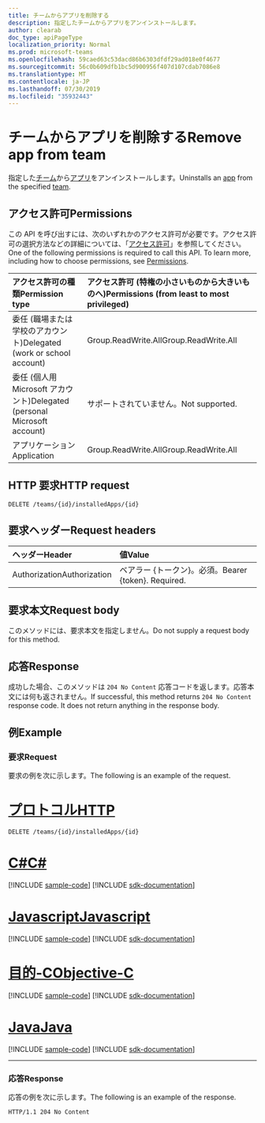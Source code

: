 ```yaml
---
title: チームからアプリを削除する
description: 指定したチームからアプリをアンインストールします。
author: clearab
doc_type: apiPageType
localization_priority: Normal
ms.prod: microsoft-teams
ms.openlocfilehash: 59caed63c53dacd86b6303dfdf29ad018e0f4677
ms.sourcegitcommit: 56c0b609dfb1bc5d900956f407d107cdab7086e8
ms.translationtype: MT
ms.contentlocale: ja-JP
ms.lasthandoff: 07/30/2019
ms.locfileid: "35932443"
---
```

# <a name="remove-app-from-team"></a><span data-ttu-id="6582c-103">チームからアプリを削除する</span><span class="sxs-lookup"><span data-stu-id="6582c-103">Remove app from team</span></span>

<span data-ttu-id="6582c-104">指定した[チーム](../resources/team.md)から[アプリ](../resources/teamsappinstallation.md)をアンインストールします。</span><span class="sxs-lookup"><span data-stu-id="6582c-104">Uninstalls an [app](../resources/teamsappinstallation.md) from the specified [team](../resources/team.md).</span></span>

## <a name="permissions"></a><span data-ttu-id="6582c-105">アクセス許可</span><span class="sxs-lookup"><span data-stu-id="6582c-105">Permissions</span></span>

<span data-ttu-id="6582c-p101">この API を呼び出すには、次のいずれかのアクセス許可が必要です。アクセス許可の選択方法などの詳細については、「[アクセス許可](/graph/permissions-reference)」を参照してください。</span><span class="sxs-lookup"><span data-stu-id="6582c-p101">One of the following permissions is required to call this API. To learn more, including how to choose permissions, see [Permissions](/graph/permissions-reference).</span></span>

|<span data-ttu-id="6582c-108">アクセス許可の種類</span><span class="sxs-lookup"><span data-stu-id="6582c-108">Permission type</span></span>      | <span data-ttu-id="6582c-109">アクセス許可 (特権の小さいものから大きいものへ)</span><span class="sxs-lookup"><span data-stu-id="6582c-109">Permissions (from least to most privileged)</span></span>              |
|:--------------------|:---------------------------------------------------------|
|<span data-ttu-id="6582c-110">委任 (職場または学校のアカウント)</span><span class="sxs-lookup"><span data-stu-id="6582c-110">Delegated (work or school account)</span></span> | <span data-ttu-id="6582c-111">Group.ReadWrite.All</span><span class="sxs-lookup"><span data-stu-id="6582c-111">Group.ReadWrite.All</span></span>    |
|<span data-ttu-id="6582c-112">委任 (個人用 Microsoft アカウント)</span><span class="sxs-lookup"><span data-stu-id="6582c-112">Delegated (personal Microsoft account)</span></span> | <span data-ttu-id="6582c-113">サポートされていません。</span><span class="sxs-lookup"><span data-stu-id="6582c-113">Not supported.</span></span>    |
|<span data-ttu-id="6582c-114">アプリケーション</span><span class="sxs-lookup"><span data-stu-id="6582c-114">Application</span></span> | <span data-ttu-id="6582c-115">Group.ReadWrite.All</span><span class="sxs-lookup"><span data-stu-id="6582c-115">Group.ReadWrite.All</span></span>    |

## <a name="http-request"></a><span data-ttu-id="6582c-116">HTTP 要求</span><span class="sxs-lookup"><span data-stu-id="6582c-116">HTTP request</span></span>
<!-- { "blockType": "ignored" } -->
```http
DELETE /teams/{id}/installedApps/{id}
```

## <a name="request-headers"></a><span data-ttu-id="6582c-117">要求ヘッダー</span><span class="sxs-lookup"><span data-stu-id="6582c-117">Request headers</span></span>

| <span data-ttu-id="6582c-118">ヘッダー</span><span class="sxs-lookup"><span data-stu-id="6582c-118">Header</span></span>       | <span data-ttu-id="6582c-119">値</span><span class="sxs-lookup"><span data-stu-id="6582c-119">Value</span></span> |
|:---------------|:--------|
| <span data-ttu-id="6582c-120">Authorization</span><span class="sxs-lookup"><span data-stu-id="6582c-120">Authorization</span></span>  | <span data-ttu-id="6582c-p102">ベアラー {トークン}。必須。</span><span class="sxs-lookup"><span data-stu-id="6582c-p102">Bearer {token}. Required.</span></span>  |

## <a name="request-body"></a><span data-ttu-id="6582c-123">要求本文</span><span class="sxs-lookup"><span data-stu-id="6582c-123">Request body</span></span>

<span data-ttu-id="6582c-124">このメソッドには、要求本文を指定しません。</span><span class="sxs-lookup"><span data-stu-id="6582c-124">Do not supply a request body for this method.</span></span>

## <a name="response"></a><span data-ttu-id="6582c-125">応答</span><span class="sxs-lookup"><span data-stu-id="6582c-125">Response</span></span>

<span data-ttu-id="6582c-p103">成功した場合、このメソッドは `204 No Content` 応答コードを返します。応答本文には何も返されません。</span><span class="sxs-lookup"><span data-stu-id="6582c-p103">If successful, this method returns `204 No Content` response code. It does not return anything in the response body.</span></span>

## <a name="example"></a><span data-ttu-id="6582c-128">例</span><span class="sxs-lookup"><span data-stu-id="6582c-128">Example</span></span>

### <a name="request"></a><span data-ttu-id="6582c-129">要求</span><span class="sxs-lookup"><span data-stu-id="6582c-129">Request</span></span>

<span data-ttu-id="6582c-130">要求の例を次に示します。</span><span class="sxs-lookup"><span data-stu-id="6582c-130">The following is an example of the request.</span></span>

# <a name="httptabhttp"></a>[<span data-ttu-id="6582c-131">プロトコル</span><span class="sxs-lookup"><span data-stu-id="6582c-131">HTTP</span></span>](#tab/http)
<!-- {
  "blockType": "request",
  "name": "uninstall_teamsapp"
}-->

```http
DELETE /teams/{id}/installedApps/{id}
```
# <a name="ctabcsharp"></a>[<span data-ttu-id="6582c-132">C#</span><span class="sxs-lookup"><span data-stu-id="6582c-132">C#</span></span>](#tab/csharp)
[!INCLUDE [sample-code](../includes/snippets/csharp/uninstall-teamsapp-csharp-snippets.md)]
[!INCLUDE [sdk-documentation](../includes/snippets/snippets-sdk-documentation-link.md)]

# <a name="javascripttabjavascript"></a>[<span data-ttu-id="6582c-133">Javascript</span><span class="sxs-lookup"><span data-stu-id="6582c-133">Javascript</span></span>](#tab/javascript)
[!INCLUDE [sample-code](../includes/snippets/javascript/uninstall-teamsapp-javascript-snippets.md)]
[!INCLUDE [sdk-documentation](../includes/snippets/snippets-sdk-documentation-link.md)]

# <a name="objective-ctabobjc"></a>[<span data-ttu-id="6582c-134">目的-C</span><span class="sxs-lookup"><span data-stu-id="6582c-134">Objective-C</span></span>](#tab/objc)
[!INCLUDE [sample-code](../includes/snippets/objc/uninstall-teamsapp-objc-snippets.md)]
[!INCLUDE [sdk-documentation](../includes/snippets/snippets-sdk-documentation-link.md)]

# <a name="javatabjava"></a>[<span data-ttu-id="6582c-135">Java</span><span class="sxs-lookup"><span data-stu-id="6582c-135">Java</span></span>](#tab/java)
[!INCLUDE [sample-code](../includes/snippets/java/uninstall-teamsapp-java-snippets.md)]
[!INCLUDE [sdk-documentation](../includes/snippets/snippets-sdk-documentation-link.md)]

---


### <a name="response"></a><span data-ttu-id="6582c-136">応答</span><span class="sxs-lookup"><span data-stu-id="6582c-136">Response</span></span>

<span data-ttu-id="6582c-137">応答の例を次に示します。</span><span class="sxs-lookup"><span data-stu-id="6582c-137">The following is an example of the response.</span></span> 
<!-- {
  "blockType": "response",
  "name": "uninstall_teamsapp",
  "truncated": true
} -->

```http
HTTP/1.1 204 No Content
```

<!-- uuid: 8fcb5dbc-d5aa-4681-8e31-b001d5168d79
2015-10-25 14:57:30 UTC -->
<!-- {
  "type": "#page.annotation",
  "description": "Get team",
  "keywords": "",
  "section": "documentation",
  "tocPath": ""
}-->
